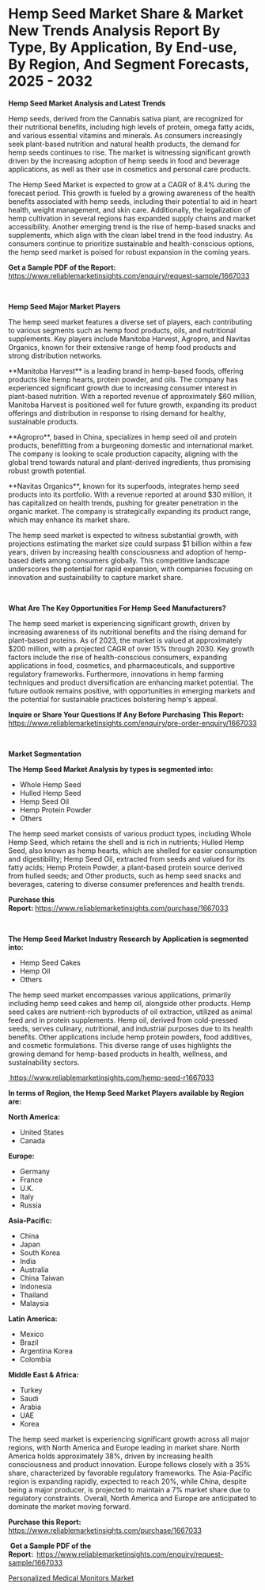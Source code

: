 <p><h1>Hemp Seed Market Share & Market New Trends Analysis Report By Type, By Application, By End-use, By Region, And Segment Forecasts, 2025 - 2032</h1></p><p><strong>Hemp Seed Market Analysis and Latest Trends</strong></p>
<p><p>Hemp seeds, derived from the Cannabis sativa plant, are recognized for their nutritional benefits, including high levels of protein, omega fatty acids, and various essential vitamins and minerals. As consumers increasingly seek plant-based nutrition and natural health products, the demand for hemp seeds continues to rise. The market is witnessing significant growth driven by the increasing adoption of hemp seeds in food and beverage applications, as well as their use in cosmetics and personal care products.</p><p>The Hemp Seed Market is expected to grow at a CAGR of 8.4% during the forecast period. This growth is fueled by a growing awareness of the health benefits associated with hemp seeds, including their potential to aid in heart health, weight management, and skin care. Additionally, the legalization of hemp cultivation in several regions has expanded supply chains and market accessibility. Another emerging trend is the rise of hemp-based snacks and supplements, which align with the clean label trend in the food industry. As consumers continue to prioritize sustainable and health-conscious options, the hemp seed market is poised for robust expansion in the coming years.</p></p>
<p><strong>Get a Sample PDF of the Report:&nbsp;</strong> <a href="https://www.reliablemarketinsights.com/enquiry/request-sample/1667033?utm_campaign=3017&utm_medium=2&utm_source=Github&utm_content=ia&utm_term=08032025&utm_id=hemp-seed">https://www.reliablemarketinsights.com/enquiry/request-sample/1667033</a></p>
<p>&nbsp;</p>
<p><strong>Hemp Seed Major Market Players</strong></p>
<p><p>The hemp seed market features a diverse set of players, each contributing to various segments such as hemp food products, oils, and nutritional supplements. Key players include Manitoba Harvest, Agropro, and Navitas Organics, known for their extensive range of hemp food products and strong distribution networks.</p><p>**Manitoba Harvest** is a leading brand in hemp-based foods, offering products like hemp hearts, protein powder, and oils. The company has experienced significant growth due to increasing consumer interest in plant-based nutrition. With a reported revenue of approximately $60 million, Manitoba Harvest is positioned well for future growth, expanding its product offerings and distribution in response to rising demand for healthy, sustainable products.</p><p>**Agropro**, based in China, specializes in hemp seed oil and protein products, benefitting from a burgeoning domestic and international market. The company is looking to scale production capacity, aligning with the global trend towards natural and plant-derived ingredients, thus promising robust growth potential.</p><p>**Navitas Organics**, known for its superfoods, integrates hemp seed products into its portfolio. With a revenue reported at around $30 million, it has capitalized on health trends, pushing for greater penetration in the organic market. The company is strategically expanding its product range, which may enhance its market share.</p><p>The hemp seed market is expected to witness substantial growth, with projections estimating the market size could surpass $1 billion within a few years, driven by increasing health consciousness and adoption of hemp-based diets among consumers globally. This competitive landscape underscores the potential for rapid expansion, with companies focusing on innovation and sustainability to capture market share.</p></p>
<p>&nbsp;</p>
<p><strong>What Are The Key Opportunities For Hemp Seed Manufacturers?</strong></p>
<p><p>The hemp seed market is experiencing significant growth, driven by increasing awareness of its nutritional benefits and the rising demand for plant-based proteins. As of 2023, the market is valued at approximately $200 million, with a projected CAGR of over 15% through 2030. Key growth factors include the rise of health-conscious consumers, expanding applications in food, cosmetics, and pharmaceuticals, and supportive regulatory frameworks. Furthermore, innovations in hemp farming techniques and product diversification are enhancing market potential. The future outlook remains positive, with opportunities in emerging markets and the potential for sustainable practices bolstering hemp's appeal.</p></p>
<p><strong>Inquire or Share Your Questions If Any Before Purchasing This Report:</strong> <a href="https://www.reliablemarketinsights.com/enquiry/pre-order-enquiry/1667033?utm_campaign=3017&utm_medium=2&utm_source=Github&utm_content=ia&utm_term=08032025&utm_id=hemp-seed">https://www.reliablemarketinsights.com/enquiry/pre-order-enquiry/1667033</a></p>
<p>&nbsp;</p>
<p><strong>Market Segmentation</strong></p>
<p><strong>The Hemp Seed Market Analysis by types is segmented into:</strong></p>
<p><ul><li>Whole Hemp Seed</li><li>Hulled Hemp Seed</li><li>Hemp Seed Oil</li><li>Hemp Protein Powder</li><li>Others</li></ul></p>
<p><p>The hemp seed market consists of various product types, including Whole Hemp Seed, which retains the shell and is rich in nutrients; Hulled Hemp Seed, also known as hemp hearts, which are shelled for easier consumption and digestibility; Hemp Seed Oil, extracted from seeds and valued for its fatty acids; Hemp Protein Powder, a plant-based protein source derived from hulled seeds; and Other products, such as hemp seed snacks and beverages, catering to diverse consumer preferences and health trends.</p></p>
<p><strong>Purchase this Report:&nbsp;</strong><a href="https://www.reliablemarketinsights.com/purchase/1667033?utm_campaign=3017&utm_medium=2&utm_source=Github&utm_content=ia&utm_term=08032025&utm_id=hemp-seed">https://www.reliablemarketinsights.com/purchase/1667033</a></p>
<p>&nbsp;</p>
<p><strong>The Hemp Seed Market Industry Research by Application is segmented into:</strong></p>
<p><ul><li>Hemp Seed Cakes</li><li>Hemp Oil</li><li>Others</li></ul></p>
<p><p>The hemp seed market encompasses various applications, primarily including hemp seed cakes and hemp oil, alongside other products. Hemp seed cakes are nutrient-rich byproducts of oil extraction, utilized as animal feed and in protein supplements. Hemp oil, derived from cold-pressed seeds, serves culinary, nutritional, and industrial purposes due to its health benefits. Other applications include hemp protein powders, food additives, and cosmetic formulations. This diverse range of uses highlights the growing demand for hemp-based products in health, wellness, and sustainability sectors.</p></p>
<p><a href="https://www.reliablemarketinsights.com/hemp-seed-r1667033?utm_campaign=3017&utm_medium=2&utm_source=Github&utm_content=ia&utm_term=08032025&utm_id=hemp-seed">&nbsp;https://www.reliablemarketinsights.com/hemp-seed-r1667033</a></p>
<p><strong>In terms of Region, the Hemp Seed Market Players available by Region are:</strong></p>
<p>
    <p> <strong> North America: </strong>
        <ul>
            <li>United States</li>
            <li>Canada</li>
        </ul>
        </p> 
    <p> <strong> Europe: </strong>
        <ul>
            <li>Germany</li>
            <li>France</li>
            <li>U.K.</li>
            <li>Italy</li>
            <li>Russia</li>
        </ul>
        </p> 
    <p> <strong> Asia-Pacific: </strong>
        <ul>
            <li>China</li>
            <li>Japan</li>
            <li>South Korea</li>
            <li>India</li>
            <li>Australia</li>
            <li>China Taiwan</li>
            <li>Indonesia</li>
            <li>Thailand</li>
            <li>Malaysia</li>
        </ul>
        </p> 
    <p> <strong> Latin America: </strong>
        <ul>
            <li>Mexico</li>
            <li>Brazil</li>
            <li>Argentina Korea</li>
            <li>Colombia</li>
        </ul>
        </p> 
    <p> <strong> Middle East & Africa: </strong>
        <ul>
            <li>Turkey</li>
            <li>Saudi</li>
            <li>Arabia</li>
            <li>UAE</li>
            <li>Korea</li>
        </ul>
    </p>
    </p>
<p><p>The hemp seed market is experiencing significant growth across all major regions, with North America and Europe leading in market share. North America holds approximately 38%, driven by increasing health consciousness and product innovation. Europe follows closely with a 35% share, characterized by favorable regulatory frameworks. The Asia-Pacific region is expanding rapidly, expected to reach 20%, while China, despite being a major producer, is projected to maintain a 7% market share due to regulatory constraints. Overall, North America and Europe are anticipated to dominate the market moving forward.</p></p>
<p><strong>Purchase this Report: </strong><a href="https://www.reliablemarketinsights.com/purchase/1667033?utm_campaign=3017&utm_medium=2&utm_source=Github&utm_content=ia&utm_term=08032025&utm_id=hemp-seed">https://www.reliablemarketinsights.com/purchase/1667033</a></p>
<p>&nbsp;<strong>Get a Sample PDF of the Report:&nbsp;&nbsp;</strong><a href="https://www.reliablemarketinsights.com/enquiry/request-sample/1667033?utm_campaign=3017&utm_medium=2&utm_source=Github&utm_content=ia&utm_term=08032025&utm_id=hemp-seed">https://www.reliablemarketinsights.com/enquiry/request-sample/1667033</a></p>
<p><strong></strong></p>
<p><p><a href="https://github.com/boysabotzoc/Market-Research-Report-List-1/blob/main/personalized-medical-monitors-market.md?utm_campaign=3017&utm_medium=2&utm_source=Github&utm_content=ia&utm_term=08032025&utm_id=hemp-seed">Personalized Medical Monitors Market</a></p></p>